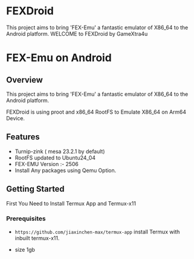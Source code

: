 # FEXDroid
This project aims to bring 'FEX-Emu' a fantastic emulator of X86_64 to the Android platform. 
WELCOME to FEXDroid by GameXtra4u


# FEX-Emu on Android

## Overview
This project aims to bring 'FEX-Emu' a fantastic emulator of X86_64 to the Android platform. 

FEXDroid is using proot and x86_64 RootFS to Emulate X86_64 on Arm64 Device.

## Features
- Turnip-zink ( mesa 23.2.1 by default)
- RootFS updated to Ubuntu24_04
- FEX-EMU Version :- 2506
- Install Any packages using Qemu Option.

## Getting Started
First You Need to Install Termux App and Termux-x11

### Prerequisites
- `https://github.com/jiaxinchen-max/termux-app`
install Termux with inbuilt termux-x11.

- size 1gb

### Installation
1.   Copy This to Termux
 `curl -o install https://raw.githubusercontent.com/gamextra4u/FEXDroid/main/install && chmod +x install && ./install`
2. After Installation complete Type `fexdroid` to start.
3. Select option 2 for run RootFS with FEX.

## Usage
- open Termux App Type `fexdroid` to start ubuntu.
- Type `start &>/dev/null` to start WINE
- To Close Wine Just press CTRL+c to stop
- Type `exit` to stop Ubuntu and once again Type `exit`
- Right Now Force-stop Termux to Stop Termux-x11.
- I don't know How to kill process of Termux-x11 Right now.

## Issues
If you encounter any issues or have suggestions, please [open an issue](https://github.com/gamextra4u/FEXDroid/issues).
## License
I Don't know How to Add Licenses
But I give Right Anyone to use this project

## Acknowledgments
- This Project is Inspired by Box64droid .

- AkiraYuki YouTuber is also My Inspiration to make this Project.
